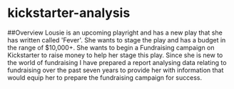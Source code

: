# kickstarter-analysis
##Overview
Lousie is an upcoming playright and has a new play that she has written called 'Fever'. She wants to stage the play and has a budget in the range of $10,000+. She wants to begin a Fundraising campaign on Kickstarter to raise money to help her stage this play.
Since she is new to the world of fundraising I have prepared a report analysing data relating to fundraising over the past seven years to provide her with information that would equip her to prepare the fundraising campaign for success. 
